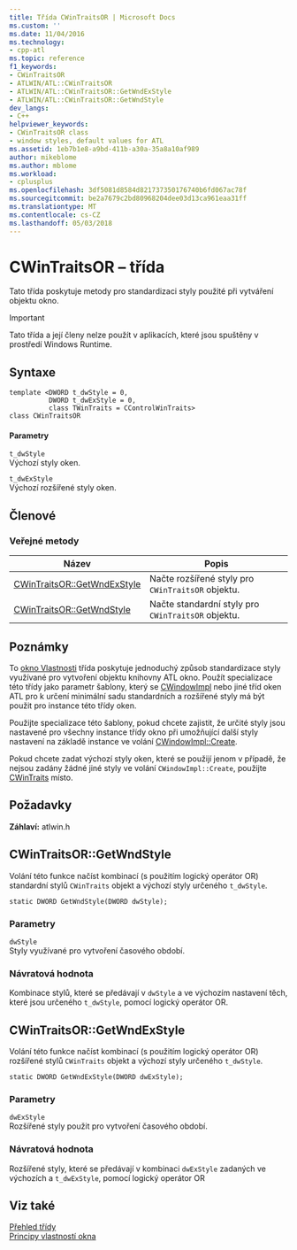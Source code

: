 ```yaml
---
title: Třída CWinTraitsOR | Microsoft Docs
ms.custom: ''
ms.date: 11/04/2016
ms.technology:
- cpp-atl
ms.topic: reference
f1_keywords:
- CWinTraitsOR
- ATLWIN/ATL::CWinTraitsOR
- ATLWIN/ATL::CWinTraitsOR::GetWndExStyle
- ATLWIN/ATL::CWinTraitsOR::GetWndStyle
dev_langs:
- C++
helpviewer_keywords:
- CWinTraitsOR class
- window styles, default values for ATL
ms.assetid: 1eb7b1e8-a9bd-411b-a30a-35a8a10af989
author: mikeblome
ms.author: mblome
ms.workload:
- cplusplus
ms.openlocfilehash: 3df5081d8584d821737350176740b6fd067ac78f
ms.sourcegitcommit: be2a7679c2bd80968204dee03d13ca961eaa31ff
ms.translationtype: MT
ms.contentlocale: cs-CZ
ms.lasthandoff: 05/03/2018
---
```

# <a name="cwintraitsor-class"></a>CWinTraitsOR – třída
Tato třída poskytuje metody pro standardizaci styly použité při vytváření objektu okno.  
  
> [!IMPORTANT]
>  Tato třída a její členy nelze použít v aplikacích, které jsou spuštěny v prostředí Windows Runtime.  
  
## <a name="syntax"></a>Syntaxe  
  
```
template <DWORD t_dwStyle = 0,
          DWORD t_dwExStyle = 0, 
          class TWinTraits = CControlWinTraits>
class CWinTraitsOR
```  
  
#### <a name="parameters"></a>Parametry  
 `t_dwStyle`  
 Výchozí styly oken.  
  
 `t_dwExStyle`  
 Výchozí rozšířené styly oken.  
  
## <a name="members"></a>Členové  
  
### <a name="public-methods"></a>Veřejné metody  
  
|Název|Popis|  
|----------|-----------------|  
|[CWinTraitsOR::GetWndExStyle](#getwndexstyle)|Načte rozšířené styly pro `CWinTraitsOR` objektu.|  
|[CWinTraitsOR::GetWndStyle](#getwndstyle)|Načte standardní styly pro `CWinTraitsOR` objektu.|  
  
## <a name="remarks"></a>Poznámky  
 To [okno Vlastnosti](../../atl/understanding-window-traits.md) třída poskytuje jednoduchý způsob standardizace styly využívané pro vytvoření objektu knihovny ATL okno. Použít specializace této třídy jako parametr šablony, který se [CWindowImpl](../../atl/reference/cwindowimpl-class.md) nebo jiné tříd oken ATL pro k určení minimální sadu standardních a rozšířené styly má být použit pro instance této třídy oken.  
  
 Použijte specializace této šablony, pokud chcete zajistit, že určité styly jsou nastavené pro všechny instance třídy okno při umožňující další styly nastavení na základě instance ve volání [CWindowImpl::Create](../../atl/reference/cwindowimpl-class.md#create).  
  
 Pokud chcete zadat výchozí styly oken, které se použijí jenom v případě, že nejsou zadány žádné jiné styly ve volání `CWindowImpl::Create`, použijte [CWinTraits](../../atl/reference/cwintraits-class.md) místo.  
  
## <a name="requirements"></a>Požadavky  
 **Záhlaví:** atlwin.h  
  
##  <a name="getwndstyle"></a>  CWinTraitsOR::GetWndStyle  
 Volání této funkce načíst kombinací (s použitím logický operátor OR) standardní stylů `CWinTraits` objekt a výchozí styly určeného `t_dwStyle`.  
  
```
static DWORD GetWndStyle(DWORD dwStyle);
```  
  
### <a name="parameters"></a>Parametry  
 `dwStyle`  
 Styly využívané pro vytvoření časového období.  
  
### <a name="return-value"></a>Návratová hodnota  
 Kombinace stylů, které se předávají v `dwStyle` a ve výchozím nastavení těch, které jsou určeného `t_dwStyle`, pomocí logický operátor OR.  
  
##  <a name="getwndexstyle"></a>  CWinTraitsOR::GetWndExStyle  
 Volání této funkce načíst kombinací (s použitím logický operátor OR) rozšířené stylů `CWinTraits` objekt a výchozí styly určeného `t_dwStyle`.  
  
```
static DWORD GetWndExStyle(DWORD dwExStyle);
```  
  
### <a name="parameters"></a>Parametry  
 `dwExStyle`  
 Rozšířené styly použit pro vytvoření časového období.  
  
### <a name="return-value"></a>Návratová hodnota  
 Rozšířené styly, které se předávají v kombinaci `dwExStyle` zadaných ve výchozích a `t_dwExStyle`, pomocí logický operátor OR  
  
## <a name="see-also"></a>Viz také  
 [Přehled třídy](../../atl/atl-class-overview.md)   
 [Principy vlastností okna](../../atl/understanding-window-traits.md)

